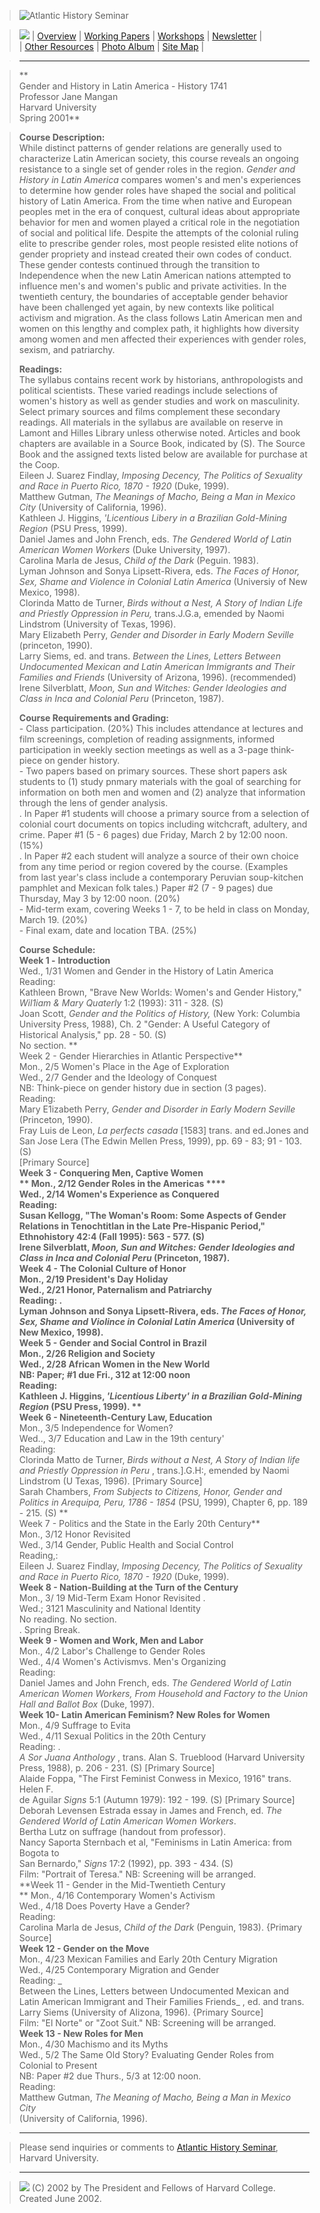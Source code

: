 > ![Atlantic History Seminar](Images/sembarl.jpg)  
>

>

> [![](Images/atlant5.gif)](index.html) | [Overview](aboutsem.html) | [Working
Papers](wphome.html) | [Workshops](wksphome.html) |
[Newsletter](newshome.html) |  
>  | [Other Resources](resrce.html) | [Photo Album](photos.html) | [Site
Map](sitemap.html) |

>

> * * *

>

> **  
> Gender and History in Latin America - History 1741  
>  Professor Jane Mangan  
>  Harvard University  
>  Spring 2001**  
>  
>

>

> **Course Description:**  
>  While distinct patterns of gender relations are generally used to
characterize Latin American society, this course reveals an ongoing resistance
to a single set of gender roles in the region. _Gender and History in Latin
America_ compares women's and men's experiences to determine how gender roles
have shaped the social and political history of Latin America. From the time
when native and European peoples met in the era of conquest, cultural ideas
about appropriate behavior for men and women played a critical role in the
negotiation of social and political life. Despite the attempts of the colonial
ruling elite to prescribe gender roles, most people resisted elite notions of
gender propriety and instead created their own codes of conduct. These gender
contests continued through the transition to Independence when the new Latin
American nations attempted to influence men's and women's public and private
activities. In the twentieth century, the boundaries of acceptable gender
behavior have been challenged yet again, by new contexts like political
activism and migration. As the class follows Latin American men and women on
this lengthy and complex path, it highlights how diversity among women and men
affected their experiences with gender roles, sexism, and patriarchy.  
>  
>  **Readings:**  
>  The syllabus contains recent work by historians, anthropologists and
political scientists. These varied readings include selections of women's
history as well as gender studies and work on masculinity. Select primary
sources and films complement these secondary readings. All materials in the
syllabus are available on reserve in Lamont and Hilles Library unless
otherwise noted. Articles and book chapters are available in a Source Book,
indicated by (S). The Source Book and the assigned texts listed below are
available for purchase at the Coop.  
>  Eileen J. Suarez Findlay, _Imposing Decency, The Politics of Sexuality and
Race in Puerto Rico, 1870 - 1920_ (Duke, 1999).  
>  Matthew Gutman, _The Meanings of Macho, Being a Man in Mexico City_
(University of California, 1996).  
>  Kathleen J. Higgins, _'Licentious Libery in a Brazilian Gold-Mining Region_
(PSU Press, 1999).  
>  Daniel James and John French, eds. _The Gendered World of Latin American
Women Workers_ (Duke University, 1997).  
>  Carolina Marla de Jesus, _Child of the Dark_ (Peguin. 1983).  
>  Lyman Johnson and Sonya Lipsett-Rivera, eds. _The Faces of Honor, Sex,
Shame and Violence in Colonial Latin America_ (Universiy of New Mexico, 1998).  
>  Clorinda Matto de Turner, _Birds without a Nest, A Story of Indian Life and
Priestly Oppression in Peru,_ trans.J.G.a, emended by Naomi Lindstrom
(University of Texas, 1996).  
>  Mary Elizabeth Perry, _Gender and Disorder in Early Modern Seville_
(princeton, 1990).  
>  Larry Siems, ed. and trans. _Between the Lines, Letters Between
Undocumented Mexican and Latin American Immigrants and Their Families and
Friends_ (University of Arizona, 1996). (recommended)  
>  Irene Silverblatt, _Moon, Sun and Witches: Gender Ideologies and Class in
Inca and Colonial Peru_ (Princeton, 1987).  
>  
>  **Course Requirements and Grading:**  
>  \- Class participation. (20%) This includes attendance at lectures and film
screenings, completion of reading assignments, informed participation in
weekly section meetings as well as a 3-page think-piece on gender history.  
>  \- Two papers based on primary sources. These short papers ask students to
(1) study pnmary materials with the goal of searching for information on both
men and women and (2) analyze that information through the lens of gender
analysis.  
>  . In Paper #1 students will choose a primary source from a selection of
colonial court documents on topics including witchcraft, adultery, and crime.
Paper #1 (5 - 6 pages) due Friday, March 2 by 12:00 noon. (15%)  
>  . In Paper #2 each student will analyze a source of their own choice from
any time period or region covered by the course. (Examples from last year's
class include a contemporary Peruvian soup-kitchen pamphlet and Mexican folk
tales.) Paper #2 (7 - 9 pages) due Thursday, May 3 by 12:00 noon. (20%)  
>  \- Mid-term exam, covering Weeks 1 - 7, to be held in class on Monday,  
>  March 19. (20%)  
>  \- Final exam, date and location TBA. (25%)  
>  
>  **Course Schedule:**  
>  **Week 1 -** **Introduction**  
>  Wed., 1/31 Women and Gender in the History of Latin America  
>  Reading:  
>  Kathleen Brown,  "Brave New Worlds: Women's and Gender History,"  
>  _Wil1iam & Mary Quaterly_ 1:2 (1993): 311 - 328. (S)  
>  Joan Scott, _Gender and the Politics of History,_ (New York: Columbia
University Press, 1988), Ch. 2  "Gender: A Useful Category of Historical
Analysis," pp. 28 - 50. (S)  
>  No section. **  
> Week 2 - Gender Hierarchies in Atlantic Perspective**  
>  Mon., 2/5 Women's Place in the Age of Exploration  
>  Wed., 2/7 Gender and the Ideology of Conquest  
>  NB: Think-piece on gender history due in section (3 pages).  
>  Reading:  
>  Mary E1izabeth Perry, _Gender and Disorder in Early Modern Seville_
(Princeton, 1990).  
>  Fray Luis de Leon, _La perfects casada_ [1583] trans. and ed.Jones and San
Jose Lera (The Edwin Mellen Press, 1999), pp. 69 - 83; 91 - 103. (S)  
>  [Primary Source]  
>  **Week 3 - Conquering Men, Captive Women  
>  ** Mon., 2/12 Gender Roles in the Americas ****  
>  Wed., 2/14 Women's Experience as Conquered  
>  Reading:  
>  Susan Kellogg,  "The Woman's Room: Some Aspects of Gender Relations in
Tenochtitlan in the Late Pre-Hispanic Period," Ethnohistory 42:4 (Fall 1995):
563 - 577. (S)  
>  Irene Silverblatt, _Moon, Sun and Witches: Gender Ideologies and Class in
Inca and Colonial Peru_ (Princeton, 1987).  
>  **Week 4 - The Colonial Culture of Honor**  
>  Mon., 2/19 President's Day Holiday  
>  Wed., 2/21 Honor, Paternalism and Patriarchy  
>  Reading: .  
>  Lyman Johnson and Sonya Lipsett-Rivera, eds. _The Faces of Honor, Sex,
Shame and Violince in Colonial Latin America_ (University of New Mexico,
1998).  
>  **Week 5 - Gender and Social Control in Brazil**  
>  Mon., 2/26 Religion and Society  
>  Wed., 2/28 African Women in the New World  
>  NB: Paper; #1 due Fri., 312 at 12:00 noon  
>  Reading:  
>  Kathleen J. Higgins, _'Licentious Liberty' in a Brazilian Gold-Mining
Region_ (PSU Press, 1999). **  
> Week 6 - Nineteenth-Century Law, Education**  
>  Mon., 3/5 Independence for Women?  
>  Wed.., 3/7 Education and Law in the 19th century'  
>  Reading:  
>  Clorinda Matto de Turner, _Birds without a Nest, A Story of Indian life and
Priestly Oppression in Peru_ , trans.].G.H:, emended by Naomi Lindstrom (U
Texas, 1996). [Primary Source]  
>  Sarah Chambers, _From Subjects to Citizens, Honor, Gender and Politics in
Arequipa, Peru, 1786 - 1854_ (PSU, 1999), Chapter 6, pp. 189 - 215. (S) **  
>  Week 7 - Politics and the State in the Early 20th Century**  
>  Mon., 3/12 Honor Revisited  
>  Wed., 3/14 Gender, Public Health and Social Control  
>  Reading,:  
>  Eileen J. Suarez Findlay, _Imposing Decency, The Politics of Sexuality and
Race in Puerto Rico, 1870 - 1920_ (Duke, 1999).  
>  **Week 8 - Nation-Building at the Turn of the Century**  
>  Mon., 3/ 19 Mid-Term Exam Honor Revisited .  
>  Wed.; 3121 Masculinity and National Identity  
>  No reading. No section.  
>  . Spring Break.  
>  **Week 9 - Women and Work, Men and Labor**  
>  Mon., 4/2 Labor's Challenge to Gender Roles  
>  Wed., 4/4 Women's Activismvs. Men's Organizing  
>  Reading:  
>  Daniel James and John French, eds. _The Gendered World of Latin American
Women Workers, From Household and Factory to the Union Hall and Ballot Box_
(Duke, 1997).  
>  **Week 10- Latin American Feminism? New Roles for Women**  
>  Mon., 4/9 Suffrage to Evita  
>  Wed., 4/11 Sexual Politics in the 20th Century  
>  Reading: .  
>  _A Sor Juana Anthology_ , trans. Alan S. Trueblood (Harvard University
Press, 1988), p. 206 - 231. (S) [Primary Source]  
>  Alaide Foppa, "The First Feminist Conwess in Mexico, 1916" trans. Helen F.  
>  de Aguilar _Signs_ 5:1 (Autumn 1979): 192 - 199. (S) [Primary Source]  
>  Deborah Levensen Estrada essay in James and French, ed. _The Gendered World
of Latin American Women Workers_.  
>  Bertha Lutz on suffrage (handout from professor).  
>  Nancy Saporta Sternbach et al,  "Feminisms in Latin America: from Bogota to  
>  San Bernardo," _Signs_ 17:2 (1992), pp. 393 - 434. (S)  
>  Film: "Portrait of Teresa." NB: Screening will be arranged.  
>  **Week 11 - Gender in the Mid-Twentieth Century  
>  ** Mon., 4/16 Contemporary Women's Activism  
>  Wed., 4/18 Does Poverty Have a Gender?  
>  Reading:  
>  Carolina Marla de Jesus, _Child of the Dark_ (Penguin, 1983). {Primary
Source]  
>  **Week 12 - Gender on the Move**  
>  Mon., 4/23 Mexican Families and Early 20th Century Migration  
>  Wed., 4/25 Contemporary Migration and Gender  
>  Reading: _  
> Between the Lines, Letters between Undocumented Mexican and Latin American
Immigrant and Their Families Friends_ , ed. and trans. Larry Siems (University
of AIizona, 1996). {Primary Source]  
>  Film: "El Norte" or "Zoot Suit." NB: Screening will be arranged.  
>  **Week 13 - New Roles for Men**  
>  Mon., 4/30 Machismo and its Myths  
>  Wed., 5/2 The Same Old Story? Evaluating Gender Roles from Colonial to
Present  
>  NB: Paper #2 due Thurs., 5/3 at 12:00 noon.  
>  Reading:  
>  Matthew Gutman, _The Meaning of Macho, Being a Man in Mexico City_  
>  (University of California, 1996).  
>

> * * *

>

> Please send inquiries or comments to [Atlantic History
Seminar](mailto:pdenault@fas.harvard.edu), Harvard University.

>

> * * *

>

> ![](Images/Smverit.gif) (C) 2002 by The President and Fellows of Harvard
College.  
>  Created June 2002.  
>

